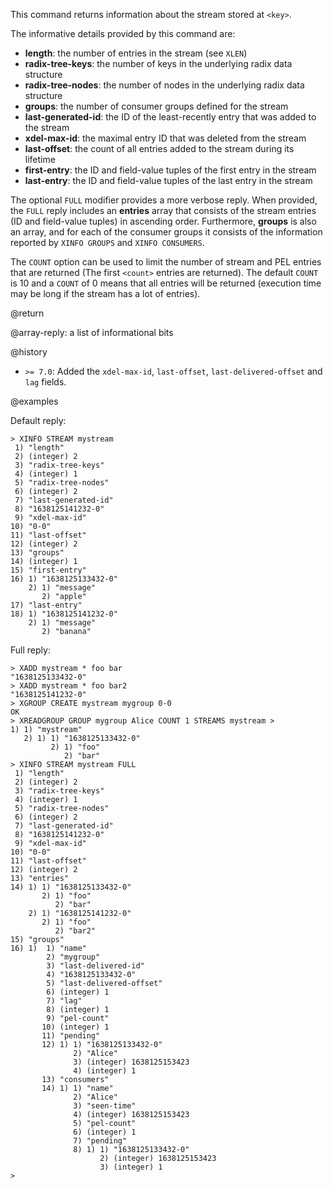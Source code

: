 This command returns information about the stream stored at `<key>`.

The informative details provided by this command are:

* **length**: the number of entries in the stream (see `XLEN`)
* **radix-tree-keys**: the number of keys in the underlying radix data structure
* **radix-tree-nodes**: the number of nodes in the underlying radix data structure
* **groups**: the number of consumer groups defined for the stream
* **last-generated-id**: the ID of the least-recently entry that was added to the stream
* **xdel-max-id**: the maximal entry ID that was deleted from the stream
* **last-offset**: the count of all entries added to the stream during its lifetime
* **first-entry**: the ID and field-value tuples of the first entry in the stream
* **last-entry**: the ID and field-value tuples of the last entry in the stream

The optional `FULL` modifier provides a more verbose reply.
When provided, the `FULL` reply includes an **entries** array that consists of the stream entries (ID and field-value tuples) in ascending order.
Furthermore, **groups** is also an array, and for each of the consumer groups it consists of the information reported by `XINFO GROUPS` and `XINFO CONSUMERS`.

The `COUNT` option can be used to limit the number of stream and PEL entries that are returned (The first `<count>` entries are returned).
The default `COUNT` is 10 and a `COUNT` of 0 means that all entries will be returned (execution time may be long if the stream has a lot of entries).

@return

@array-reply: a list of informational bits

@history

* `>= 7.0`: Added the `xdel-max-id`, `last-offset`, `last-delivered-offset` and `lag` fields.

@examples

Default reply:

```
> XINFO STREAM mystream
 1) "length"
 2) (integer) 2
 3) "radix-tree-keys"
 4) (integer) 1
 5) "radix-tree-nodes"
 6) (integer) 2
 7) "last-generated-id"
 8) "1638125141232-0"
 9) "xdel-max-id"
10) "0-0"
11) "last-offset"
12) (integer) 2
13) "groups"
14) (integer) 1
15) "first-entry"
16) 1) "1638125133432-0"
    2) 1) "message"
       2) "apple"
17) "last-entry"
18) 1) "1638125141232-0"
    2) 1) "message"
       2) "banana"
```

Full reply:

```
> XADD mystream * foo bar
"1638125133432-0"
> XADD mystream * foo bar2
"1638125141232-0"
> XGROUP CREATE mystream mygroup 0-0
OK
> XREADGROUP GROUP mygroup Alice COUNT 1 STREAMS mystream >
1) 1) "mystream"
   2) 1) 1) "1638125133432-0"
         2) 1) "foo"
            2) "bar"
> XINFO STREAM mystream FULL
 1) "length"
 2) (integer) 2
 3) "radix-tree-keys"
 4) (integer) 1
 5) "radix-tree-nodes"
 6) (integer) 2
 7) "last-generated-id"
 8) "1638125141232-0"
 9) "xdel-max-id"
10) "0-0"
11) "last-offset"
12) (integer) 2
13) "entries"
14) 1) 1) "1638125133432-0"
       2) 1) "foo"
          2) "bar"
    2) 1) "1638125141232-0"
       2) 1) "foo"
          2) "bar2"
15) "groups"
16) 1)  1) "name"
        2) "mygroup"
        3) "last-delivered-id"
        4) "1638125133432-0"
        5) "last-delivered-offset"
        6) (integer) 1
        7) "lag"
        8) (integer) 1
        9) "pel-count"
       10) (integer) 1
       11) "pending"
       12) 1) 1) "1638125133432-0"
              2) "Alice"
              3) (integer) 1638125153423
              4) (integer) 1
       13) "consumers"
       14) 1) 1) "name"
              2) "Alice"
              3) "seen-time"
              4) (integer) 1638125153423
              5) "pel-count"
              6) (integer) 1
              7) "pending"
              8) 1) 1) "1638125133432-0"
                    2) (integer) 1638125153423
                    3) (integer) 1
>
```
